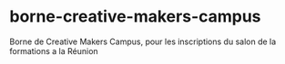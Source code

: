 # borne-creative-makers-campus
Borne de Creative Makers Campus, pour les inscriptions du salon de la formations a la Réunion
